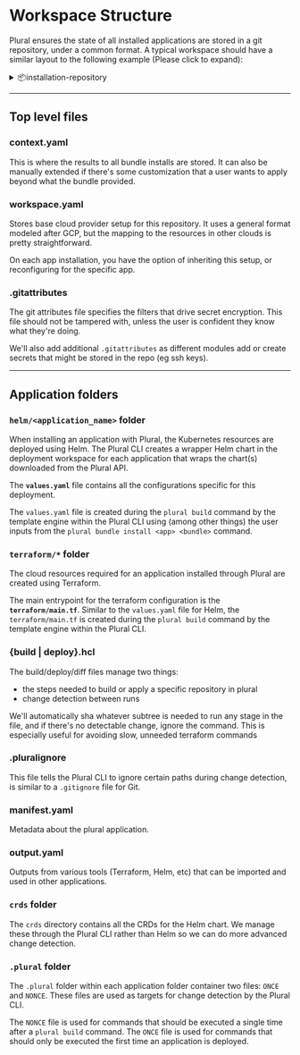 # Workspace Structure

Plural ensures the state of all installed applications are stored in a git repository, under a common format. A typical workspace should have a similar layout to the following example (Please click to expand):

<details>

<summary>📦installation-repository<br></summary>

┣ 📜.gitattributes\
┣ 📜.gitignore\
┣ 📜context.yaml\
┗ 📜workspace.yaml\


</details>

***

## Top level files

### context.yaml

This is where the results to all bundle installs are stored. It can also be manually extended if there's some customization that a user wants to apply beyond what the bundle provided.

### workspace.yaml

Stores base cloud provider setup for this repository. It uses a general format modeled after GCP, but the mapping to the resources in other clouds is pretty straightforward.

On each app installation, you have the option of inheriting this setup, or reconfiguring for the specific app.

### .gitattributes

The git attributes file specifies the filters that drive secret encryption. This file should not be tampered with, unless the user is confident they know what they're doing.

We'll also add additional `.gitattributes` as different modules add or create secrets that might be stored in the repo (eg ssh keys).

***

## Application folders

### **`helm/<application_name>`** folder

When installing an application with Plural, the Kubernetes resources are deployed using Helm. The Plural CLI creates a wrapper Helm chart in the deployment workspace for each application that wraps the chart(s) downloaded from the Plural API.

The **`values.yaml`** file contains all the configurations specific for this deployment.

The `values.yaml` file is created during the `plural build` command by the template engine within the Plural CLI using (among other things) the user inputs from the `plural bundle install <app> <bundle>` command.

### **`terraform/*`** folder

The cloud resources required for an application installed through Plural are created using Terraform.

The main entrypoint for the terraform configuration is the **`terraform/main.tf`**. Similar to the `values.yaml` file for Helm, the `terraform/main.tf` is created during the `plural build` command by the template engine within the Plural CLI.

### {build | deploy}.hcl

The build/deploy/diff files manage two things:

* the steps needed to build or apply a specific repository in plural
* change detection between runs

We'll automatically sha whatever subtree is needed to run any stage in the file, and if there's no detectable change, ignore the command. This is especially useful for avoiding slow, unneeded terraform commands

### .pluralignore

This file tells the Plural CLI to ignore certain paths during change detection, is similar to a `.gitignore` file for Git.

### manifest.yaml

Metadata about the plural application.

### output.yaml

Outputs from various tools (Terraform, Helm, etc) that can be imported and used in other applications.

### `crds` folder

The `crds` directory contains all the CRDs for the Helm chart. We manage these through the Plural CLI rather than Helm so we can do more advanced change detection.

### `.plural` folder

The `.plural` folder within each application folder container two files: `ONCE` and `NONCE`. These files are used as targets for change detection by the Plural CLI.

The `NONCE` file is used for commands that should be executed a single time after a `plural build` command. The `ONCE` file is used for commands that should only be executed the first time an application is deployed.

